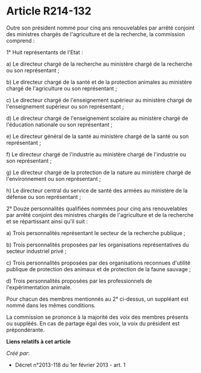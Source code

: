 # Article R214-132

Outre son président nommé pour cinq ans renouvelables par arrêté conjoint des ministres chargés de l'agriculture et de la
recherche, la commission comprend : 

1° Huit représentants de l'Etat : 

a) Le directeur chargé de la recherche au ministère chargé de la recherche ou son représentant ; 

b) Le directeur chargé de la santé et de la protection animales au ministère chargé de l'agriculture ou son représentant ; 

c) Le directeur chargé de l'enseignement supérieur au ministère chargé de l'enseignement supérieur ou son représentant ; 

d) Le directeur chargé de l'enseignement scolaire au ministère chargé de l'éducation nationale ou son représentant ; 

e) Le directeur général de la santé au ministère chargé de la santé ou son représentant ; 

f) Le directeur chargé de l'industrie au ministère chargé de l'industrie ou son représentant ; 

g) Le directeur chargé de la protection de la nature au ministère chargé de l'environnement ou son représentant ; 

h) Le directeur central du service de santé des armées au ministère de la défense ou son représentant ; 

2° Douze personnalités qualifiées nommées pour cinq ans renouvelables par arrêté conjoint des ministres chargés de
l'agriculture et de la recherche et se répartissant ainsi qu'il suit : 

a) Trois personnalités représentant le secteur de la recherche publique ; 

b) Trois personnalités proposées par les organisations représentatives du secteur industriel privé ; 

c) Trois personnalités proposées par des organisations reconnues d'utilité publique de protection des animaux et de
protection de la faune sauvage ; 

d) Trois personnalités proposées par les professionnels de l'expérimentation animale. 

Pour chacun des membres mentionnés au 2° ci-dessus, un suppléant est nommé dans les mêmes conditions. 

La commission se prononce à la majorité des voix des membres présents ou suppléés. En cas de partage égal des voix, la voix
du président est prépondérante.

**Liens relatifs à cet article**

_Créé par_:

  - Décret n°2013-118 du 1er février 2013 - art. 1
